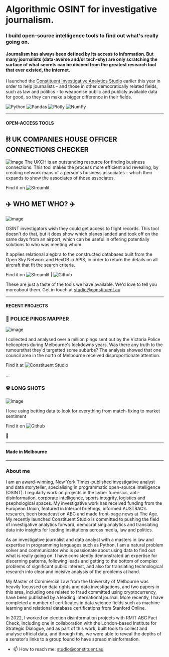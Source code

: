 # Algorithmic OSINT for investigative journalism.
### I build open-source intelligence tools to find out what's really going on.

#### Journalism has always been defined by its access to information. But many journalists (data-averse and/or tech-shy) are only scratching the surface of what secrets can be divined from the greatest research tool that ever existed, the internet.

I launched the <a href="http://constituent.au/" target="_blank">Constituent Investigative Analytics Studio</a> earlier this year in order to help journalists - and those in other democratically related fields, such as law and politics - to weaponise public and publicly available data for good, so they can make a bigger difference in their fields. 



![Python](https://img.shields.io/badge/python-3670A0?style=for-the-badge&logo=python&logoColor=ffdd54)
![Pandas](https://img.shields.io/badge/pandas-%23150458.svg?style=for-the-badge&logo=pandas&logoColor=white)
![Plotly](https://img.shields.io/badge/Plotly-%233F4F75.svg?style=for-the-badge&logo=plotly&logoColor=white)
![NumPy](https://img.shields.io/badge/numpy-%23013243.svg?style=for-the-badge&logo=numpy&logoColor=white)

-----------
#### OPEN-ACCESS TOOLS
## :chains: UK COMPANIES HOUSE OFFICER CONNECTIONS CHECKER
![image](https://user-images.githubusercontent.com/69304112/217395873-98403be4-bb31-441d-850e-1cab033a06c2.png)
The UKCH is an outstanding resource for finding business connections. This tool makes the process more efficient and revealing, by creating network maps of a person's business associates - which then expands to show the associates of those associates. 

Find it on ![Streamlit](https://jckkrr-uk-companies-house-network-ma-officer-connections-6kwzs0.streamlit.app)

## :airplane: WHO MET WHO? :airplane:
![image](https://user-images.githubusercontent.com/69304112/217395977-3c3f5d25-8458-4f8e-8dee-9a657768f6f3.png)

OSINT investigators wish they could get access to flight records. This tool doesn't do that, but it does show which planes landed and took off on the same days from an airport, which can be useful in offering potentially solutions to who was meeting whom.

It applies relational alegbra to the constructed databases built from the Open Sky Network and HexDB.io APIS, in order to return the details on all aircraft that fit the search criteria.

Find it on ![Streamlit](https://jckkrr-airport-crossover-tool-streamlit-app-ttrh8c.streamlit.app) | ![Github](https://github.com/jckkrr/UK_Companies_House_Network_Mapper) 

These are just a taste of the tools we have available. We'd love to tell you moreabout them. Get in touch at studio@constituent.au

-----------
#### RECENT PROJECTS

### :helicopter: POLICE PINGS MAPPER
![image](https://user-images.githubusercontent.com/69304112/211272449-3c80d1c2-5bf7-4542-b4f5-9d12a14eba5c.png)

I collected and analysed over a million pings sent out by the Victoria Police helicopters during Melbourne's lockdowns years. Was there any truth to the rumoursthat they'd targetted some suburbs? The analysis showed that one council area in the north of Melbourne received disproportionate attention.

Find it at ![Constituent Studio]([https://github.com/jckkrr/Unlayering_Oddsportal](http://constituent.au/million_pings_melbourne_lockdown_police_helicopter.html)) 


...
### :soccer: LONG SHOTS
![image](https://user-images.githubusercontent.com/69304112/211271488-6508de61-8250-4afc-95f9-cb0fcec4f1e6.png)

I love using betting data to look for everything from match-fixing to market sentiment

Find it on ![Github](https://github.com/jckkrr/Unlayering_Oddsportal) 

&#128279; 

-----------
#### Made in Melbourne

-----------
### About me

I am an award-winning, New York Times-published investigative analyst and data storyteller, specialising in programmatic open-source intelligence (OSINT). I regularly work on projects in the cyber forensics, anti-disinformation, corporate intelligence, sports integrity, logistics and psephological spaces.
My investigative work has received funding from the European Union, featured in Interpol briefings, informed AUSTRAC’s research, been broadcast on ABC and made front-page news at The Age. My recently launched Constituent Studio is committed to pushing the field of investigative analytics forward, democratising analytics and translating data into insights for leading institutions across media, law and politics.

As an investigative journalist and data analyst with a masters in law and expertise in programming languages such as Python, I am a natural problem solver and communicator who is passionate about using data to find out what is really going on. I have consistently demonstrated an expertise for discerning patterns, following leads and getting to the bottom of complex problems of significant public interest, and also for translating technological research into clear and incisive analysis of the problems at hand.

My Master of Commercial Law from the University of Melbourne was heavily focussed on data rights and data investigations, and two papers in this area, including one related to fraud committed using cryptocurrency, have been published by a leading international journal. More recently, I have completed a number of certificates in data science fields such as machine learning and relational database certifications from Stanford Online.

In 2022, I worked on election disinformation projects with RMIT ABC Fact Check, including one in collaboration with the London-based Institute for Strategic Dialogue, and as part of this work, built tools to collect and analyse official data, and through this, we were able to reveal the depths of a senator’s links to a group found to have spread misinformation. 

- 📫 How to reach me: studio@constituent.au

